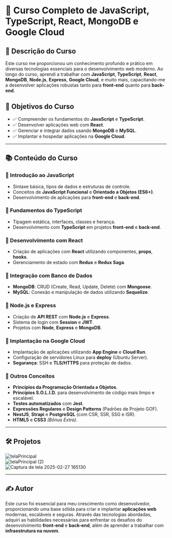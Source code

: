 # 🚀 Curso Completo de JavaScript, TypeScript, React, MongoDB e Google Cloud

## 📌 Descrição do Curso

Este curso me proporcionou um conhecimento profundo e prático em diversas tecnologias essenciais para o desenvolvimento web moderno. Ao longo do curso, aprendi a trabalhar com **JavaScript**, **TypeScript**, **React**, **MongoDB**, **Node.js**, **Express**, **Google Cloud**, e muito mais, capacitando-me a desenvolver aplicações robustas tanto para **front-end** quanto para **back-end**.

## 🎯 Objetivos do Curso

- ✅ Compreender os fundamentos do **JavaScript** e **TypeScript**.  
- ✅ Desenvolver aplicações web com **React**.  
- ✅ Gerenciar e integrar dados usando **MongoDB** e **MySQL**.  
- ✅ Implantar e hospedar aplicações na **Google Cloud**.  

---

## 📚 Conteúdo do Curso  

### 🔹 Introdução ao JavaScript  
- Sintaxe básica, tipos de dados e estruturas de controle.  
- Conceitos de **JavaScript Funcional** e **Orientado a Objetos (ES6+)**.  
- Desenvolvimento de aplicações para **front-end** e **back-end**.  

### 🔹 Fundamentos do TypeScript  
- Tipagem estática, interfaces, classes e herança.  
- Desenvolvimento com **TypeScript** em projetos **front-end** e **back-end**.  

### 🔹 Desenvolvimento com React  
- Criação de aplicações com **React** utilizando componentes, **props**, **hooks**.  
- Gerenciamento de estado com **Redux** e **Redux Saga**.  

### 🔹 Integração com Banco de Dados  
- **MongoDB**: CRUD (Create, Read, Update, Delete) com **Mongoose**.  
- **MySQL**: Conexão e manipulação de dados utilizando **Sequelize**.  

### 🔹 Node.js e Express  
- Criação de **API REST** com **Node.js** e **Express**.  
- Sistema de login com **Session** e **JWT**.  
- Projetos com **Node**, **Express** e **MongoDB**.  

### 🔹 Implantação na Google Cloud  
- Implantação de aplicações utilizando **App Engine** e **Cloud Run**.  
- Configuração de servidores Linux para **deploy** (Ubuntu Server).  
- **Segurança**: SSH e **TLS/HTTPS** para proteção de dados.  

### 🔹 Outros Conceitos  
- **Princípios da Programação Orientada a Objetos**.  
- **Princípios S.O.L.I.D.** para desenvolvimento de código mais limpo e escalável.  
- **Testes automatizados** com **Jest**.  
- **Expressões Regulares** e **Design Patterns** (Padrões de Projeto GOF).  
- **NestJS**, **Strapi** e **PostgreSQL** (com CSR, SSR, SSG e ISR).  
- **HTML5** e **CSS3** *(Bônus Extra)*.  

---

## 🛠 Projetos  

![telaPrincipal](https://github.com/user-attachments/assets/b3425d21-c20d-4937-959a-8afba4ef4d6f)  
![telaPrincipal (2)](https://github.com/user-attachments/assets/d5cd0ef5-2bd2-4b63-9ddb-11ba9a4648e0)  
![Captura de tela 2025-02-27 165130](https://github.com/user-attachments/assets/31849316-1fb9-4c43-8056-a530e054c83e)  

---

## ✍️ Autor  

Este curso foi essencial para meu crescimento como desenvolvedor, proporcionando uma base sólida para criar e implantar **aplicações web** modernas, escaláveis e seguras. Através das tecnologias abordadas, adquiri as habilidades necessárias para enfrentar os desafios do desenvolvimento **front-end** e **back-end**, além de aprender a trabalhar com **infraestrutura na nuvem**.  
